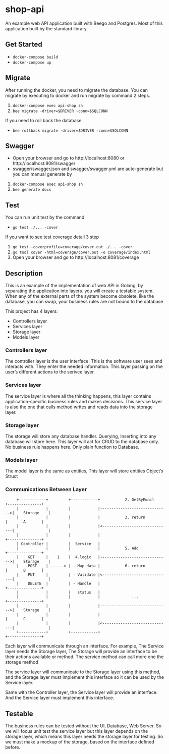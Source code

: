 # shop-api
An example web API application built with Beego and Postgres.
Most of this application built by the standard library.

## Get Started
- `docker-compose build`
- `docker-compose up`

## Migrate
After running the docker, you need to migrate the database.
You can migrate by executing to docker and run migrate by command 2 steps.

1. `docker-compose exec api-shop sh`
2. `bee migrate -driver=$DRIVER -conn=$SQLCONN`

If you need to roll back the database
- `bee rollback migrate -driver=$DRIVER -conn=$SQLCONN`

## Swagger
- Open your browser and go to http://localhost:8080 or http://localhost:8081/swagger
- swagger/swagger.json and swagger/swagger.yml are auto-generate but you can manual generate by 

1. `docker-compose exec api-shop sh`
2. `bee generate docs`


## Test
You can run unit test by the command
- `go test ./... -cover`
  
If you want to see test coverage detail 3 step

1. `go test -coverprofile=coverage/cover.out ./... -cover`
2. `go tool cover -html=coverage/cover.out -o coverage/index.html`
3. Open your browser and go to http://localhost:8081/coverage

## Description
This is an example of the implementation of web API in Golang, by separating the application into layers. you will create a testable system. When any of the external parts of the system become obsolete, like the database, you can swap, your business rules are not bound to the database

This project has 4 layers:
- Controllers layer
- Services layer
- Storage layer
- Models layer

### Controllers layer
The controller layer is the user interface. This is the software user sees and interacts with. They enter the needed information. This layer passing on the user’s different actions to the serivce layer.

### Services layer
The service layer is where all the thinking happens, this layer contains application-specific business rules and makes decisions. This service layer is also the one that calls method writes and reads data into the storage layer.

### Storage layer
The storage will store any database handler. Querying, Inserting into any database will store here. This layer will act for CRUD to the database only. No business rule happens here. Only plain function to Database.

### Models layer
The model layer is the same as entities, This layer will store entities Object’s Struct

### Communications Between Layer

``` text
     +------------+         +------------+           2. GetByEmail       +---------------+
     |            |         |            |------------------------------>|    Storage    |
     |            |         |            |           3. return           |       A       |
     |            |         |            |<------------------------------|               |
     |            |         |            |                               +---------------+
     | Controller |         |  Service   |
     |            |         |            |           5. Add              +---------------+
     |    GET     |    1    |  4.logic   |------------------------------>|    Storage    |
     |    POST    | ------> | - Map data |           6. return           |       B       |
     |    PUT     |         | - Validate |<------------------------------|               |
     |    DELETE  |         | - Handle   |                               +---------------+
     |            |         |   status   |
     |            |         |            |              ...              +---------------+
     |            |         |            |------------------------------>|    Storage    |
     |            |         |            |                               |       C       |
     |            |         |            |<------------------------------|               |
     +------------+         +------------+                               +---------------+
```

Each layer will communicate through an interface. For example, The Service layer needs the Storage layer, The Storage will provide an interface to be their actions available or method. The service method can call more one the storage method

The service layer will communicate to the Storage layer using this method, and the Storage layer must implement this interface so it can be used by the Service layer.

Same with the Controller layer, the Service layer will provide an interface. And the Service layer must implement this interface.


## Testable
The business rules can be tested without the UI, Database, Web Server. So we will focus unit test the service layer but this layer depends on the storage layer, which means this layer needs the storage layer for testing. So we must make a mockup of the storage, based on the interface defined before.
